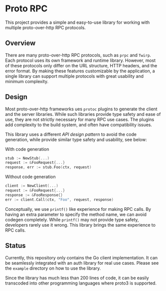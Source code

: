 # Proto RPC

This project provides a simple and easy-to-use library for working
with multiple proto-over-http RPC protocols.

## Overview

There are many proto-over-http RPC protocols, such as `prpc` and
`Twirp`. Each protocol uses its own framework and runtime library.
However, most of these protocols only differ on the URL structure,
HTTP headers, and the error format. By making these features
customizable by the application, a single library can support
multiple protocols with great usability and minimum complexity.

## Design

Most proto-over-http frameworks ues `protoc` plugins to generate the
client and the server libraries. While such libraries provide type
safety and ease of use, they are not strictly necessary for many RPC
use cases. The plugins add complexity to the build system, and often
have compatibility issues.

This library uses a different *API design pattern* to avoid the
code generation, while provide similar type safety and usability,
see below:

With code generation
```Go
stub := NewStub(...)
request := &FooRequest{...}
response, err := stub.Foo(ctx, request)
```

Without code generation
```Go
client := NewClient(...)
request := &FooRequest{...}
response := &FooResponse{}
err := client.Call(ctx, "Foo", request, response)
```

Conceptually, we use `printf()` like experience for making RPC
calls. By having an extra parameter to specify the method name,
we can avoid codegen completely. While `printf()` may not provide
type safety, developers rarely use it wrong. This library brings
the same experience to RPC calls.

## Status

Currently, this repository only contains the Go client implementation.
It can be seamlessly integrated with an auth library for real use
cases. Please see the `example` directory on how to use the library.

Since the library has much less than 200 lines of code, it can be
easily transcoded into other programming languages where proto3 is
supported.
